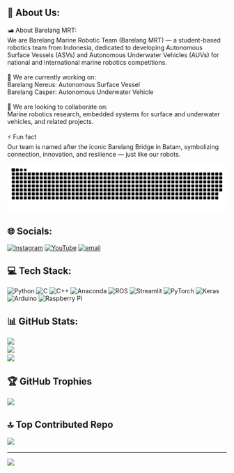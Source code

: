 ## 💫 About Us:
🛥️ About Barelang MRT:<br>We are Barelang Marine Robotic Team (Barelang MRT) — a student-based robotics team from Indonesia, dedicated to developing Autonomous Surface Vessels (ASVs) and Autonomous Underwater Vehicles (AUVs) for national and international marine robotics competitions.<br><br> 🔭 We are currently working on:<br>Barelang Nereus: Autonomous Surface Vessel<br>Barelang Casper: Autonomous Underwater Vehicle<br><br>🤝 We are looking to collaborate on:<br>Marine robotics research, embedded systems for surface and underwater vehicles, and related projects.<br><br>⚡ Fun fact<br>Our team is named after the iconic Barelang Bridge in Batam, symbolizing connection, innovation, and resilience — just like our robots.

<img src="https://raw.githubusercontent.com/barelangmrt-robotics/barelangmrt-robotics/output/snake.svg" alt="Snake animation" />

## 🌐 Socials:
[![Instagram](https://img.shields.io/badge/Instagram-%23E4405F.svg?logo=Instagram&logoColor=white)](https://instagram.com/barelang_mrt) [![YouTube](https://img.shields.io/badge/YouTube-%23FF0000.svg?logo=YouTube&logoColor=white)](https://youtube.com/@BarelangMRT) [![email](https://img.shields.io/badge/Email-D14836?logo=gmail&logoColor=white)](mailto:mrtbarelang@gmail.com) 

## 💻 Tech Stack:
![Python](https://img.shields.io/badge/python-3670A0?style=for-the-badge&logo=python&logoColor=ffdd54) ![C](https://img.shields.io/badge/c-%2300599C.svg?style=for-the-badge&logo=c&logoColor=white) ![C++](https://img.shields.io/badge/c++-%2300599C.svg?style=for-the-badge&logo=c%2B%2B&logoColor=white) ![Anaconda](https://img.shields.io/badge/Anaconda-%2344A833.svg?style=for-the-badge&logo=anaconda&logoColor=white) ![ROS](https://img.shields.io/badge/ros-%230A0FF9.svg?style=for-the-badge&logo=ros&logoColor=white) ![Streamlit](https://img.shields.io/badge/Streamlit-%23FE4B4B.svg?style=for-the-badge&logo=streamlit&logoColor=white) ![PyTorch](https://img.shields.io/badge/PyTorch-%23EE4C2C.svg?style=for-the-badge&logo=PyTorch&logoColor=white) ![Keras](https://img.shields.io/badge/Keras-%23D00000.svg?style=for-the-badge&logo=Keras&logoColor=white) ![Arduino](https://img.shields.io/badge/-Arduino-00979D?style=for-the-badge&logo=Arduino&logoColor=white) ![Raspberry Pi](https://img.shields.io/badge/-Raspberry_Pi-C51A4A?style=for-the-badge&logo=Raspberry-Pi)

## 📊 GitHub Stats:
![](https://github-readme-stats.vercel.app/api?username=barelangmrt-robotics&theme=tokyonight&hide_border=true&include_all_commits=true&count_private=false)<br/>
![](https://nirzak-streak-stats.vercel.app/?user=barelangmrt-robotics&theme=tokyonight&hide_border=true)<br/>
![](https://github-readme-stats.vercel.app/api/top-langs/?username=barelangmrt-robotics&theme=tokyonight&hide_border=true&include_all_commits=true&count_private=false&layout=compact)

## 🏆 GitHub Trophies
![](https://github-profile-trophy.vercel.app/?username=barelangmrt-robotics&theme=tokyonight&no-frame=true&no-bg=false&margin-w=4)

## 🔝 Top Contributed Repo
![](https://github-contributor-stats.vercel.app/api?username=barelangmrt-robotics&limit=5&theme=tokyonight&combine_all_yearly_contributions=true)

---
[![](https://visitcount.itsvg.in/api?id=barelangmrt-robotics&icon=4&color=1)](https://visitcount.itsvg.in)

<!-- Proudly created with GPRM ( https://gprm.itsvg.in ) -->
